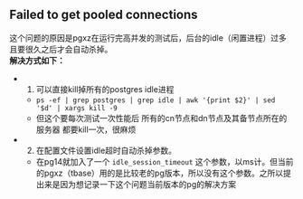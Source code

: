## Failed to get pooled connections
这个问题的原因是pgxz在运行完高并发的测试后，后台的idle（闲置进程）过多且要很久之后才会自动杀掉。  
**解决方式如下：**
* 1. 可以直接kill掉所有的postgres idle进程
  * `ps -ef | grep postgres | grep idle | awk '{print $2}' | sed '$d' | xargs kill -9`
  * 但这个要每次测试一次性能后 所有的cn节点和dn节点及其备节点所在的服务器 都要kill一次，很麻烦
* 2. 在配置文件设置idle超时自动杀掉参数。
  * 在pg14就加入了一个 `idle_session_timeout` 这个参数，以ms计。但当前的pgxz（tbase）用的是比较老的pg版本，所以没有这个参数。之所以提出来是因为想记录一下这个问题当前版本的pg的解决方案

